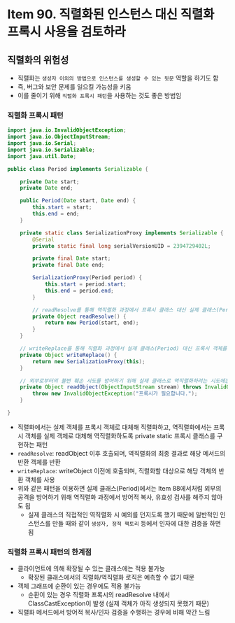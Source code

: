 # Item 90. 직렬화된 인스턴스 대신 직렬화 프록시 사용을 검토하라

## 직렬화의 위험성

- 직렬화는 `생성자 이외의 방법으로 인스턴스를 생성할 수 있는 뒷문` 역할을 하기도 함
- 즉, 버그와 보안 문제를 일으킬 가능성을 키움
- 이를 줄이기 위해 `직렬화 프록시 패턴`을 사용하는 것도 좋은 방법임

### 직렬화 프록시 패턴

```java
import java.io.InvalidObjectException;
import java.io.ObjectInputStream;
import java.io.Serial;
import java.io.Serializable;
import java.util.Date;

public class Period implements Serializable {

    private Date start;
    private Date end;

    public Period(Date start, Date end) {
        this.start = start;
        this.end = end;
    }

    private static class SerializationProxy implements Serializable {
        @Serial
        private static final long serialVersionUID = 2394729402L;

        private final Date start;
        private final Date end;

        SerializationProxy(Period period) {
            this.start = period.start;
            this.end = period.end;
        }

        // readResolve를 통해 역직렬화 과정에서 프록시 클래스 대신 실제 클래스(Period)를 반환
        private Object readResolve() {
            return new Period(start, end);
        }
    }

    // writeReplace를 통해 직렬화 과정에서 실제 클래스(Period) 대신 프록시 객체를 직렬화
    private Object writeReplace() {
        return new SerializationProxy(this);
    }

    // 외부로부터의 불변 훼손 시도를 방어하기 위해 실제 클래스로 역직렬화하려는 시도에는 예외를 던짐
    private Object readObject(ObjectInputStream stream) throws InvalidObjectException {
        throw new InvalidObjectException("프록시가 필요합니다.");
    }

}
```

- 직렬화에서는 실제 객체를 프록시 객체로 대체해 직렬화하고, 역직렬화에서는 프록시 객체를 실제 객체로 대체해 역직렬화하도록 private static 프록시 클래스를 구현하는 패턴
- `readResolve`: readObject 이후 호출되며, 역직렬화의 최종 결과로 해당 메서드의 반환 객체를 반환
- `writeReplace`: writeObject 이전에 호출되며, 직렬화할 대상으로 해당 객체의 반환 객체를 사용
- 위와 같은 패턴을 이용하면 실제 클래스(Period)에서는 Item 88에서처럼 외부의 공격을 방어하기 위해 역직렬화 과정에서 방어적 복사, 유효성 검사를 해주지 않아도 됨
    - 실제 클래스의 직접적인 역직렬화 시 예외를 던지도록 했기 때문에 일반적인 인스턴스를 만들 때와 같이 `생성자, 정적 팩토리` 등에서 인자에 대한 검증을 하면 됨

### 직렬화 프록시 패턴의 한계점

- 클라이언트에 의해 확장될 수 있는 클래스에는 적용 불가능
    - 확장된 클래스에서의 직렬화/역직렬화 로직은 예측할 수 없기 때문
- 객체 그래프에 순환이 있는 경우에도 적용 불가능
    - 순환이 있는 경우 직렬화 프록시의 readResolve 내에서 ClassCastException이 발생 (실제 객체가 아직 생성되지 못했기 때문)
- 직렬화 메서드에서 방어적 복사/인자 검증을 수행하는 경우에 비해 약간 느림
